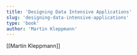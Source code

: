 ```yaml
---
title: 'Designing Data Intensive Applications'
slug: 'designing-data-intensive-applications'
type: 'book'
author: 'Martin Kleppmann'
---
```


[[Martin Kleppmann]]